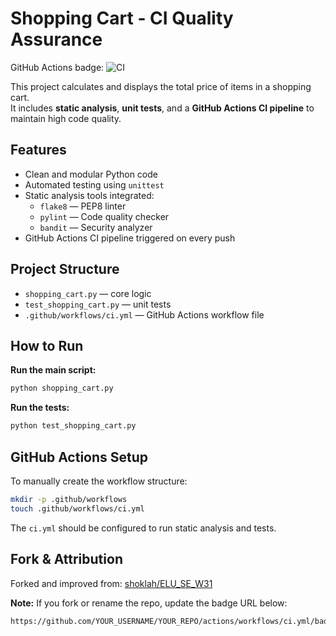 # Shopping Cart - CI Quality Assurance
GitHub Actions badge: 
![CI](https://github.com/Cukowski/ELU_SE_W31/actions/workflows/ci.yml/badge.svg)

This project calculates and displays the total price of items in a shopping cart.  
It includes **static analysis**, **unit tests**, and a **GitHub Actions CI pipeline** to maintain high code quality.


## Features

- Clean and modular Python code
- Automated testing using `unittest`
- Static analysis tools integrated:
  - `flake8` — PEP8 linter
  - `pylint` — Code quality checker
  - `bandit` — Security analyzer
- GitHub Actions CI pipeline triggered on every push


## Project Structure

- `shopping_cart.py` — core logic
- `test_shopping_cart.py` — unit tests
- `.github/workflows/ci.yml` — GitHub Actions workflow file


## How to Run

**Run the main script:**
```bash
python shopping_cart.py
```

**Run the tests:**

```bash
python test_shopping_cart.py
```


## GitHub Actions Setup

To manually create the workflow structure:

```bash
mkdir -p .github/workflows
touch .github/workflows/ci.yml
```

The `ci.yml` should be configured to run static analysis and tests.


## Fork & Attribution

Forked and improved from:
[shoklah/ELU\_SE\_W31](https://github.com/shoklah/ELU_SE_W31)


**Note:** If you fork or rename the repo, update the badge URL below:

```md
https://github.com/YOUR_USERNAME/YOUR_REPO/actions/workflows/ci.yml/badge.svg
```
